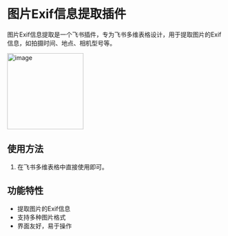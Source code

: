 # 图片Exif信息提取插件

图片Exif信息提取是一个飞书插件，专为飞书多维表格设计，用于提取图片的Exif信息，如拍摄时间、地点、相机型号等。

<img width="177" alt="image" src="https://github.com/senorL/picture-exif-info-extractor/assets/110690291/ab2b521c-061e-49cc-b24c-9696e489faa7">

## 使用方法

1. 在飞书多维表格中直接使用即可。

## 功能特性

- 提取图片的Exif信息
- 支持多种图片格式
- 界面友好，易于操作


